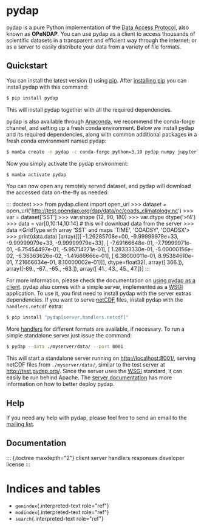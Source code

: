 # pydap

pydap is a pure Python implementation of the [Data Access Protocol](http://www.opendap.org/),
also known as **OPeNDAP**. You can use pydap as a client to access thousands of
scientific datasets in a  transparent and efficient way through the internet;
or as a server to easily distribute your data from a variety of file formats.

## Quickstart

You can install the latest version () using
[pip](http://pypi.python.org/pypi/pip). After [installing
pip](http://www.pip-installer.org/en/latest/installing.html) you can
install pydap with this command:

``` bash
$ pip install pydap
```

This will install pydap together with all the required dependencies.

pydap is also available through [Anaconda](https://www.anaconda.com/),
we recommend the conda-forge channel, and setting up a fresh conda
environment. Below we install pydap and its required dependencies, along
with common additional packages in a fresh conda environment named
pydap:

``` bash
$ mamba create -n pydap -c conda-forge python=3.10 pydap numpy jupyterlab ipython netCDF4 scipy matplotlib
```

Now you simply activate the pydap environment:

``` bash
$ mamba activate pydap
```

You can now open any remotely served dataset, and pydap will download
the accessed data on-the-fly as needed:

::: doctest
\>\>\> from pydap.client import open_url \>\>\> dataset =
open_url(\'<http://test.opendap.org/dap/data/nc/coads_climatology.nc>\')
\>\>\> var = dataset\[\'SST\'\] \>\>\> var.shape (12, 90, 180) \>\>\>
var.dtype dtype(\'\>f4\') \>\>\> data = var\[0,10:14,10:14\] \# this
will download data from the server \>\>\> data \<GridType with array
\'SST\' and maps \'TIME\', \'COADSY\', \'COADSX\'\> \>\>\>
print(data.data) \[array(\[\[\[ -1.26285708e+00, -9.99999979e+33,
-9.99999979e+33, -9.99999979e+33\], \[ -7.69166648e-01, -7.79999971e-01,
-6.75454497e-01, -5.95714271e-01\], \[ 1.28333330e-01, -5.00000156e-02,
-6.36363626e-02, -1.41666666e-01\], \[ 6.38000011e-01, 8.95384610e-01,
7.21666634e-01, 8.10000002e-01\]\]\], dtype=float32), array(\[ 366.\]),
array(\[-69., -67., -65., -63.\]), array(\[ 41., 43., 45., 47.\])\]
:::

For more information, please check the documentation on [using pydap as
a client](client.html). pydap also comes with a simple server,
implemented as a [WSGI](http://wsgi.org/) application. To use it, you
first need to install pydap with the server extras dependencies. If you
want to serve [netCDF](http://www.unidata.ucar.edu/software/netcdf/)
files, install pydap with the `handlers.netcdf` extra:

``` bash
$ pip install "pydap[server,handlers.netcdf]"
```

More [handlers](handlers.html) for different formats are available, if
necessary. To run a simple standalone server just issue the command:

``` bash
$ pydap --data ./myserver/data/ --port 8001
```

This will start a standalone server running on <http://localhost:8001/>,
serving netCDF files from `./myserver/data/`, similar to the test server
at <http://test.pydap.org/>. Since the server uses the
[WSGI](http://wsgi.org/) standard, it can easily be run behind Apache.
The [server documentation](server.html) has more information on how to
better deploy pydap.

## Help

If you need any help with pydap, please feel free to send an email to
the [mailing list](http://groups.google.com/group/pydap/).

## Documentation

::: {.toctree maxdepth="2"}
client server handlers responses developer license
:::

# Indices and tables

-   `genindex`{.interpreted-text role="ref"}
-   `modindex`{.interpreted-text role="ref"}
-   `search`{.interpreted-text role="ref"}
